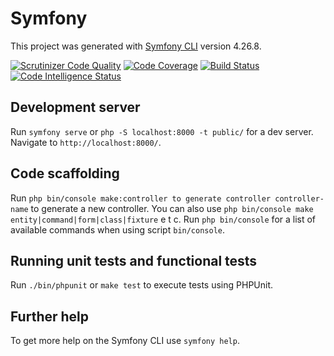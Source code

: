 # Symfony

This project was generated with [Symfony CLI](https://symfony.com/download) version 4.26.8.

<!-- [![Build Status](https://travis-ci.com/kati18/mvc-framework.svg?branch=master)](https://travis-ci.org/kati18/mvc-framework) -->

[![Scrutinizer Code Quality](https://scrutinizer-ci.com/g/kati18/mvc-framework/badges/quality-score.png?b=master)](https://scrutinizer-ci.com/g/kati18/mvc-framework/?branch=master)
[![Code Coverage](https://scrutinizer-ci.com/g/kati18/mvc-framework/badges/coverage.png?b=master)](https://scrutinizer-ci.com/g/kati18/mvc-framework/?branch=master)
[![Build Status](https://scrutinizer-ci.com/g/kati18/mvc-framework/badges/build.png?b=master)](https://scrutinizer-ci.com/g/kati18/mvc-framework/build-status/master)
[![Code Intelligence Status](https://scrutinizer-ci.com/g/kati18/mvc-framework/badges/code-intelligence.svg?b=master)](https://scrutinizer-ci.com/code-intelligence)

## Development server

Run `symfony serve` or `php -S localhost:8000 -t public/` for a dev server. Navigate to `http://localhost:8000/`.


## Code scaffolding

Run `php bin/console make:controller to generate controller controller-name` to generate a new controller. You can also use `php bin/console make entity|command|form|class|fixture` e t c.
Run `php bin/console` for a list of available commands when using script `bin/console`.  


## Running unit tests and functional tests

Run `./bin/phpunit` or `make test` to execute tests using PHPUnit.


## Further help

To get more help on the Symfony CLI use `symfony help`.
